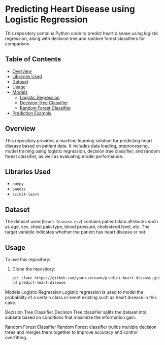# Predicting Heart Disease using Logistic Regression

This repository contains Python code to predict heart disease using logistic regression, along with decision tree and random forest classifiers for comparison.

## Table of Contents
- [Overview](#overview)
- [Libraries Used](#libraries-used)
- [Dataset](#dataset)
- [Usage](#usage)
- [Models](#models)
  - [Logistic Regression](#logistic-regression)
  - [Decision Tree Classifier](#decision-tree-classifier)
  - [Random Forest Classifier](#random-forest-classifier)
- [Prediction Example](#prediction-example)


## Overview

This repository provides a machine learning solution for predicting heart disease based on patient data. It includes data loading, preprocessing, model training using logistic regression, decision tree classifier, and random forest classifier, as well as evaluating model performance.

## Libraries Used

- `numpy`
- `pandas`
- `scikit-learn`

## Dataset

The dataset used (`Heart Disease.csv`) contains patient data attributes such as age, sex, chest pain type, blood pressure, cholesterol level, etc. The target variable indicates whether the patient has heart disease or not.

## Usage

To use this repository:

1. Clone the repository:
   ```bash
   git clone https://github.com/yourusername/predict-heart-disease.git
   cd predict-heart-disease

Models
Logistic Regression
Logistic regression is used to model the probability of a certain class or event existing such as heart disease in this case.

Decision Tree Classifier
Decision Tree classifier splits the dataset into subsets based on conditions that maximize the information gain.

Random Forest Classifier
Random Forest classifier builds multiple decision trees and merges them together to improve accuracy and control overfitting.
